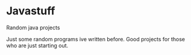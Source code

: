 # Javastuff
Random java projects 

Just some random programs ive written before. Good projects for those who are just starting out. 
